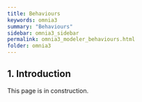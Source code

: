 ```yaml
---
title: Behaviours
keywords: omnia3
summary: "Behaviours"
sidebar: omnia3_sidebar
permalink: omnia3_modeler_behaviours.html
folder: omnia3
---
```



## 1. Introduction

This page is in construction.
